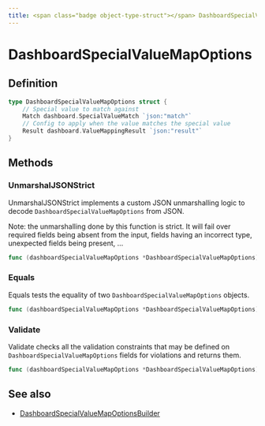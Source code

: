 ```yaml
---
title: <span class="badge object-type-struct"></span> DashboardSpecialValueMapOptions
---
```

# <span class="badge object-type-struct"></span> DashboardSpecialValueMapOptions

## Definition

```go
type DashboardSpecialValueMapOptions struct {
    // Special value to match against
    Match dashboard.SpecialValueMatch `json:"match"`
    // Config to apply when the value matches the special value
    Result dashboard.ValueMappingResult `json:"result"`
}
```
## Methods

### <span class="badge object-method"></span> UnmarshalJSONStrict

UnmarshalJSONStrict implements a custom JSON unmarshalling logic to decode `DashboardSpecialValueMapOptions` from JSON.

Note: the unmarshalling done by this function is strict. It will fail over required fields being absent from the input, fields having an incorrect type, unexpected fields being present, …

```go
func (dashboardSpecialValueMapOptions *DashboardSpecialValueMapOptions) UnmarshalJSONStrict(raw []byte) error
```

### <span class="badge object-method"></span> Equals

Equals tests the equality of two `DashboardSpecialValueMapOptions` objects.

```go
func (dashboardSpecialValueMapOptions *DashboardSpecialValueMapOptions) Equals(other DashboardSpecialValueMapOptions) bool
```

### <span class="badge object-method"></span> Validate

Validate checks all the validation constraints that may be defined on `DashboardSpecialValueMapOptions` fields for violations and returns them.

```go
func (dashboardSpecialValueMapOptions *DashboardSpecialValueMapOptions) Validate() error
```

## See also

 * <span class="badge builder"></span> [DashboardSpecialValueMapOptionsBuilder](./builder-DashboardSpecialValueMapOptionsBuilder.md)
